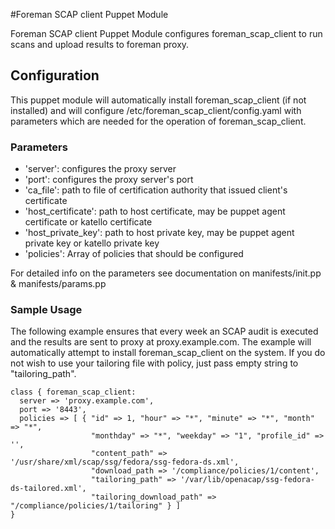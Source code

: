 #Foreman SCAP client Puppet Module

Foreman SCAP client Puppet Module configures foreman_scap_client
to run scans and upload results to foreman proxy.

## Configuration
This puppet module will automatically install foreman_scap_client (if not installed)
and will configure /etc/foreman_scap_client/config.yaml with parameters which are needed for the operation 
of foreman_scap_client.

### Parameters
* 'server': configures the proxy server
* 'port': configures the proxy server's port
* 'ca_file': path to file of certification authority that issued client's certificate
* 'host_certificate': path to host certificate, may be puppet agent certificate or katello certificate
* 'host_private_key': path to host private key, may be puppet agent private key or katello private key
* 'policies': Array of policies that should be configured

For detailed info on the parameters see documentation on manifests/init.pp & manifests/params.pp

### Sample Usage

The following example ensures that every week an SCAP audit is executed and the results
are sent to proxy at proxy.example.com. The example will automatically attempt to install
foreman_scap_client on the system. If you do not wish to use your tailoring file with policy,
just pass empty string to "tailoring_path".

```puppet
class { foreman_scap_client:
  server => 'proxy.example.com',
  port => '8443',
  policies => [ { "id" => 1, "hour" => "*", "minute" => "*", "month" => "*",
                  "monthday" => "*", "weekday" => "1", "profile_id" => '',
                  "content_path" => '/usr/share/xml/scap/ssg/fedora/ssg-fedora-ds.xml',
                  "download_path => '/compliance/policies/1/content',
                  "tailoring_path" => '/var/lib/openacap/ssg-fedora-ds-tailored.xml',
                  "tailoring_download_path" => "/compliance/policies/1/tailoring" } ]
}
```

